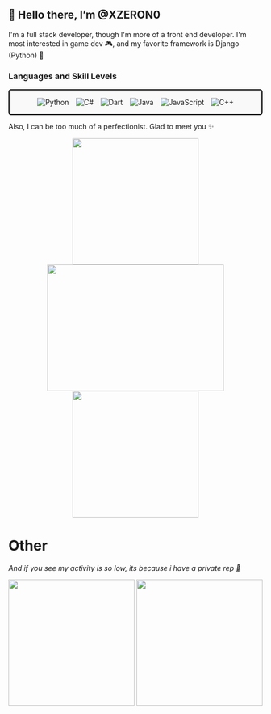 👋 Hello there, I’m @XZERON0
---

I'm a full stack developer, though I'm more of a front end developer. I'm most interested in game dev 🎮, and my favorite framework is Django (Python) 🐍

### Languages and Skill Levels

<div style="padding: 10px; border: 2px solid black; border-radius: 5px; background-color: #f9f9f9; text-align: center;">
    <img style="margin: 5px;" src="https://img.shields.io/badge/Python-Advanced-yellow?style=flat-square" alt="Python">
    <img style="margin: 5px;" src="https://img.shields.io/badge/C%23-Basic-green?style=flat-square" alt="C#">
    <img style="margin: 5px;" src="https://img.shields.io/badge/Dart-Advanced-yellow?style=flat-square" alt="Dart">
    <img style="margin: 5px;" src="https://img.shields.io/badge/Java-Advanced-yellow?style=flat-square" alt="Java">
    <img style="margin: 5px;" src="https://img.shields.io/badge/JavaScript-Advanced-yellow?style=flat-square" alt="JavaScript">
    <img style="margin: 5px;" src="https://img.shields.io/badge/C++-Beginning-white?style=flat-square" alt="C++">
</div>

Also, I can be too much of a perfectionist. Glad to meet you ✨

<p align="center">
  <img src="https://github.com/user-attachments/assets/82d38a27-8929-4e6e-ac7a-463c5ea3d275" width="250" height="250" />
  <img src="https://github.com/user-attachments/assets/c9e1f0b3-a99d-45a6-8c5e-5aa77cbfaff7" width="350" height="250" />
  <img src="https://github.com/user-attachments/assets/aecb432f-7683-40af-9133-26733c379b63" width="250" height="250" />
</p>
<!---
XZERON0/XZERON0 is a ✨ special ✨ repository because its `README.md` (this file) appears on your GitHub profile.
You can click the Preview link to take a look at your changes.
--->

# Other
_And if you see my activity is so low, its because i have a private rep 🫣_
<p align="center">
<img src="https://github.com/user-attachments/assets/1c99403f-fd31-4153-9671-e296b1fc64fd" width="250" height="250"/>
<img src="https://github.com/user-attachments/assets/a391b11b-7274-4c6a-ab15-d7d2612671ba" width="250" height="250"/>
</p>
